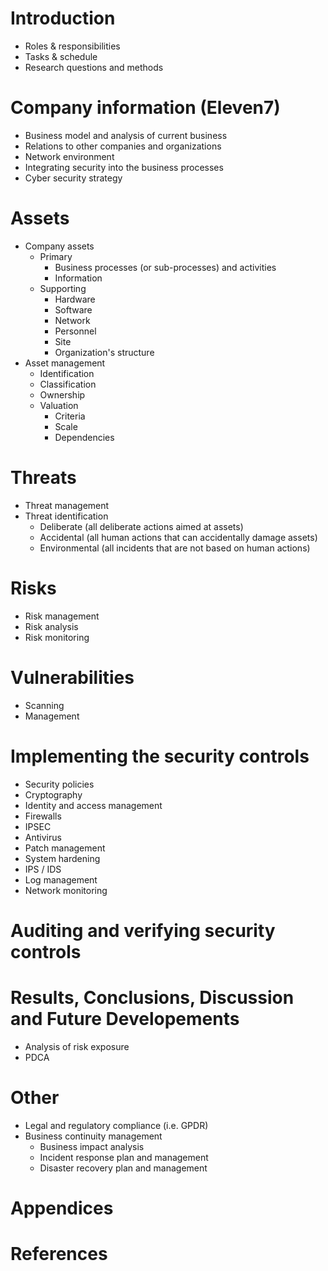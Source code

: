 # Introduction
- Roles & responsibilities
- Tasks & schedule
- Research questions and methods

# Company information (Eleven7)
- Business model and analysis of current business
- Relations to other companies and organizations
- Network environment
- Integrating security into the business processes
- Cyber security strategy

# Assets
- Company assets
	- Primary
		- Business processes (or sub-processes) and activities
		- Information
	- Supporting
		- Hardware
		- Software
		- Network
		- Personnel
		- Site
		- Organization's structure
- Asset management
	- Identification
	- Classification
	- Ownership
	- Valuation
		- Criteria
		- Scale
		- Dependencies
	
# Threats
- Threat management
- Threat identification
	- Deliberate (all deliberate actions aimed at assets)
	- Accidental (all human actions that can accidentally damage assets)
	- Environmental (all incidents that are not based on human actions)

# Risks
- Risk management
- Risk analysis
- Risk monitoring

# Vulnerabilities
- Scanning
- Management

# Implementing the security controls
- Security policies
- Cryptography
- Identity and access management
- Firewalls
- IPSEC
- Antivirus
- Patch management
- System hardening
- IPS / IDS
- Log management
- Network monitoring

# Auditing and verifying security controls

# Results, Conclusions, Discussion and Future Developements
- Analysis of risk exposure
- PDCA

# Other
- Legal and regulatory compliance (i.e. GPDR)
- Business continuity management
	- Business impact analysis
	- Incident response plan and management
	- Disaster recovery plan and management

# Appendices

# References